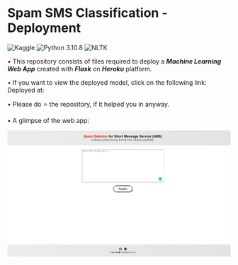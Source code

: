 # Spam SMS Classification - Deployment
![Kaggle](https://img.shields.io/badge/Dataset-Kaggle-blue.svg) ![Python 3.10.8](https://img.shields.io/badge/Python-3.10.8-brightgreen.svg) ![NLTK](https://img.shields.io/badge/Library-NLTK-orange.svg)

• This repository consists of files required to deploy a ___Machine Learning Web App___ created with ___Flask___ on ___Heroku___ platform.

• If you want to view the deployed model, click on the following link:<br />
Deployed at: 

• Please do ⭐ the repository, if it helped you in anyway.

• A glimpse of the web app:

![JPG](readme_resources/ss.jpg)
